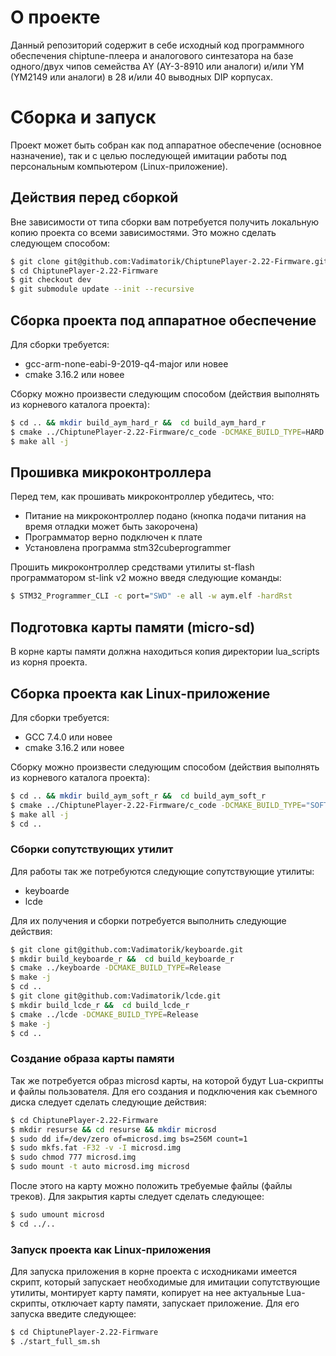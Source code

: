 # О проекте
Данный репозиторий содержит в себе исходный код программного обеспечения chiptune-плеера и аналогового синтезатора на базе одного/двух чипов семейства AY (AY-3-8910 или аналоги) и/или YM (YM2149 или аналоги) в 28 и/или 40 выводных DIP корпусах.
# Сборка и запуск
Проект может быть собран как под аппаратное обеспечение (основное назначение), так и с целью последующей имитации работы под персональным компьютером  (Linux-приложение).
## Действия перед сборкой
Вне зависимости от типа сборки вам потребуется получить локальную копию проекта со всеми зависимостями. Это можно сделать следующем способом:
```sh
$ git clone git@github.com:Vadimatorik/ChiptunePlayer-2.22-Firmware.git
$ cd ChiptunePlayer-2.22-Firmware
$ git checkout dev
$ git submodule update --init --recursive
```

## Сборка проекта под аппаратное обеспечение
Для сборки требуется:
* gcc-arm-none-eabi-9-2019-q4-major или новее
* cmake 3.16.2 или новее

Сборку можно произвести следующим способом (действия выполнять из корневого каталога проекта):
```sh
$ cd .. && mkdir build_aym_hard_r &&  cd build_aym_hard_r
$ cmake ../ChiptunePlayer-2.22-Firmware/c_code -DCMAKE_BUILD_TYPE=HARD -DTOOLCHAIN_BIN_PATH=/opt/arm/gcc-arm-none-eabi-8-2018-q4-major/bin/
$ make all -j
```

## Прошивка микроконтроллера
Перед тем, как прошивать микроконтроллер убедитесь, что:
* Питание на микроконтроллер подано (кнопка подачи питания на время отладки может быть закорочена)
* Программатор верно подключен к плате
* Установлена программа stm32cubeprogrammer

Прошить микроконтроллер средствами утилиты st-flash программатором st-link v2 можно введя следующие команды:
```sh
$ STM32_Programmer_CLI -c port="SWD" -e all -w aym.elf -hardRst
```

## Подготовка карты памяти (micro-sd)
В корне карты памяти должна находиться копия директории lua_scripts из корня проекта.

## Сборка проекта как Linux-приложение
Для сборки требуется:
* GCC 7.4.0 или новее
* cmake 3.16.2 или новее

Сборку можно произвести следующим способом (действия выполнять из корневого каталога проекта):
```sh
$ cd .. && mkdir build_aym_soft_r &&  cd build_aym_soft_r
$ cmake ../ChiptunePlayer-2.22-Firmware/c_code -DCMAKE_BUILD_TYPE="SOFT" 
$ make all -j
$ cd ..
```

### Сборки сопутствующих утилит
Для работы так же потребуются следующие сопутствующие утилиты:
* keyboarde
* lcde

Для их получения и сборки потребуется выполнить следующие действия:
```sh
$ git clone git@github.com:Vadimatorik/keyboarde.git
$ mkdir build_keyboarde_r &&  cd build_keyboarde_r
$ cmake ../keyboarde -DCMAKE_BUILD_TYPE=Release
$ make -j
$ cd ..
$ git clone git@github.com:Vadimatorik/lcde.git
$ mkdir build_lcde_r &&  cd build_lcde_r
$ cmake ../lcde -DCMAKE_BUILD_TYPE=Release
$ make -j
$ cd ..
```
### Создание образа карты памяти
Так же потребуется образ microsd карты, на которой будут Lua-скрипты и файлы пользователя. Для его создания и подключения как съемного диска следует сделать следующие действия:
```sh
$ cd ChiptunePlayer-2.22-Firmware
$ mkdir resurse && cd resurse && mkdir microsd
$ sudo dd if=/dev/zero of=microsd.img bs=256M count=1
$ sudo mkfs.fat -F32 -v -I microsd.img
$ sudo chmod 777 microsd.img
$ sudo mount -t auto microsd.img microsd
```

После этого на карту можно положить требуемые файлы (файлы треков).
Для закрытия карты следует сделать следующее:
```sh
$ sudo umount microsd
$ cd ../..
```

### Запуск проекта как Linux-приложения
Для запуска приложения в корне проекта с исходниками имеется скрипт, который запускает необходимые для имитации сопутствующие утилиты, монтирует карту памяти, копирует на нее актуальные Lua-скрипты, отключает карту памяти, запускает приложение.
Для его запуска введите следующее:
```sh
$ cd ChiptunePlayer-2.22-Firmware
$ ./start_full_sm.sh
```
